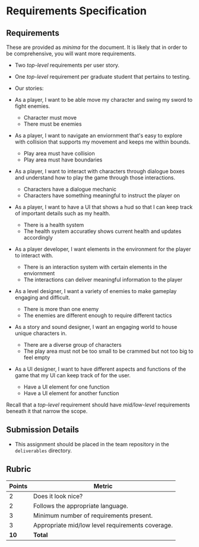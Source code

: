 # Requirements Specification

## Requirements
These are provided as _minima_ for the document. It is likely that in order to be comprehensive, you will want more requirements.
* Two _top-level_ requirements per user story.
* One _top-level_ requirement per graduate student that pertains to testing.
* Our stories:

* As a player, I want to be able move my character and swing my sword to fight enemies.
   - Character must move
   - There must be enemies  
* As a player, I want to navigate an enviornment that's easy to explore with collision that supports my movement and keeps me within bounds.
   - Play area must have collision
   - Play area must have boundaries 
* As a player, I want to interact with characters through dialogue boxes and understand how to play the game through those interactions.
   - Characters have a dialogue mechanic
   - Characters have something meaningful to instruct the player on 
* As a player, I want to have a UI that shows a hud so that I can keep track of important details such as my health.
   - There is a health system
   - The health system accuratley shows current health and updates accordingly  
* As a player developer, I want elements in the environment for the player to interact with.
   - There is an interaction system with certain elements in the enviornment
   - The interactions can deliver meaningful information to the player 
* As a level designer, I want a variety of enemies to make gameplay engaging and difficult.
   - There is more than one enemy
   - The enemies are different enough to require different tactics 
* As a story and sound designer, I want an engaging world to house unique characters in.
   - There are a diverse group of characters
   - The play area must not be too small to be crammed but not too big to feel empty 
* As a UI designer, I want to have different aspects and functions of the game that my UI can keep track of for the user.
   - Have a UI element for one function
   - Have a UI element for another function 

Recall that a _top-level_ requirement should have _mid/low-level_ requirements beneath it that narrow the scope.

## Submission Details
* This assignment should be placed in the team repository in the `deliverables` directory.

## Rubric
| Points | Metric                                            |
| ------ | ------------------------------------------------- |
| 2      | Does it look nice?                                |
| 2      | Follows the appropriate language.                 |
| 3      | Minimum number of requirements present.           |
| 3      | Appropriate mid/low level requirements coverage.  |
| **10** | **Total**                                         |
